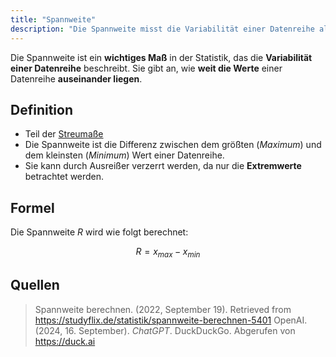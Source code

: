 ```yaml
---
title: "Spannweite"
description: "Die Spannweite misst die Variabilität einer Datenreihe als Differenz zwischen Maximum und Minimum. Sie ist Teil der Streumaße, kann aber durch Ausreißer verzerrt werden. Die Formel lautet R = x_max - x_min."
---
```


Die Spannweite ist ein **wichtiges Maß** in der Statistik, das die **Variabilität einer Datenreihe** beschreibt. Sie gibt an, wie **weit die Werte** einer Datenreihe **auseinander liegen**.

## Definition
- Teil der [Streumaße](/lerninhalte/streumaße)
- Die Spannweite ist die Differenz zwischen dem größten (*Maximum*) und dem kleinsten (*Minimum*) Wert einer Datenreihe.
- Sie kann durch Ausreißer verzerrt werden, da nur die **Extremwerte** betrachtet werden.

## Formel
Die Spannweite $R$ wird wie folgt berechnet:

$$
R = x_{max} - x_{min}
$$


## Quellen
> Spannweite berechnen. (2022, September 19). Retrieved from https://studyflix.de/statistik/spannweite-berechnen-5401
> OpenAI. (2024, 16. September). _ChatGPT_. DuckDuckGo. Abgerufen von https://duck.ai
